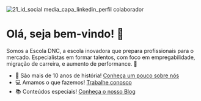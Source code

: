 ![21_id_social media_capa_linkedin_perfil colaborador](https://github.com/Escola-DNC/.github/assets/148150652/4bc9e902-a71c-44c9-9e1a-32cad89388ac)

# Olá, seja bem-vindo! 👋

Somos a Escola DNC, a escola inovadora que prepara profissionais para o mercado. Especialistas em formar talentos, com foco em empregabilidade, migração de carreira, e aumento de performance. 🚀

* 🏢 São mais de 10 anos de história! [Conheça um pouco sobre nós](https://www.escoladnc.com.br/sobre-nos/)
* 💻 Amamos o que fazemos! [Trabalhe conosco](https://escoladnc.inhire.app/vagas)
* 📚 Conteúdos especiais! [Conheça o nosso Blog](https://www.escoladnc.com.br/blog/)
